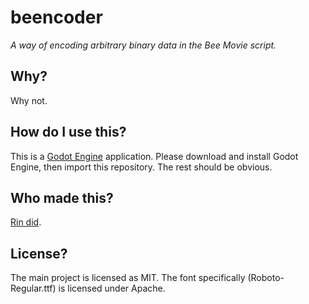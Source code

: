 # beencoder
*A way of encoding arbitrary binary data in the Bee Movie script.*

## Why?
Why not.

## How do I use this?
This is a [Godot Engine](https://godotengine.org) application.
Please download and install Godot Engine, then import this repository.
The rest should be obvious.

## Who made this?
[Rin did](https://twitter.com/lostkagamine).

## License?
The main project is licensed as MIT. The font specifically (Roboto-Regular.ttf) is licensed under Apache.